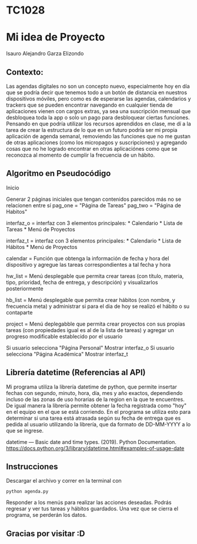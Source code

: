 # TC1028
# Mi idea de Proyecto
Isauro Alejandro Garza Elizondo

## **Contexto**:
Las agendas digitales no son un concepto nuevo, especialmente hoy en día que se podría decir que tenemos todo a un botón de distancia en nuestros dispositivos móviles, pero como es de esperarse las agendas,
calendarios y trackers que se pueden encontrar navegando en cualquier tienda de aplicaciones vienen con cargos extras, ya sea una suscripción mensual que desbloquea toda la app o solo un pago para desbloquear
ciertas funciones.
Pensando en que podría utilizar los recursos aprendidos en clase, me dí a la tarea de crear la estructura de lo que en un futuro podría ser mi propia aplicación de agenda semanal, removiendo las funciones que no  me gustan de otras aplicaciones (como los micropagos y suscripciones) y agregando cosas que no he logrado encontrar en otras aplicaciónes como que se reconozca al momento de cumplir la frecuencia de un hábito.

## **Algoritmo en Pseudocódigo**

Inicio

Generar 2 páginas iniciales que tengan contenidos parecidos más no se relacionen entre sí
pag_one = "Página de Tareas"
pag_two = "Página de Habitos"

interfaz_o = interfaz con 3 elementos principales:
                * Calendario
                * Lista de Tareas
                * Menú de Proyectos

interfaz_t = interfaz con 3 elementos principales:
                * Calendario
                * Lista de Hábitos
                * Menú de Proyectos

calendar = Función que obtenga la información de fecha y hora del dispositivo y agregue las tareas correspondientes a tal fecha y hora

hw_list = Menú desplegable que permita crear tareas (con título, materia, tipo, prioridad, fecha de entrega, y descripción) y visualizarlos posteriormente

hb_list = Menú desplegable que permita crear hábitos (con nombre, y frecuencia meta) y administrar si para el dia de hoy se realizó el hábito o su contaparte

project = Menú deplegabble que permita crear proyectos con sus propias tareas (con propiedades igual es al de la lista de tareas) y agregar un progreso modificable establecido por el usuario

Si usuario selecciona "Página Personal"
  Mostrar interfaz_o
Si usuario selecciona "Página Académica"
  Mostrar interfaz_t

## Librería datetime (Referencias al API)
Mi programa utiliza la librería datetime de python, que permite insertar fechas con segundo, minuto, hora, día, mes y año exactos, dependiendo incluso de las zonas de uso horarias de la region en la que te encuentres.
De igual manera la librería permite obtener la fecha registrada como "hoy" en el equipo en el que se está corriendo. En el programa se utiliza esto para determinar si una tarea está atrasada según su fecha de entrega que es pedida al usuario utilizando la librería, que da formato de DD-MM-YYYY a lo que se ingrese.

datetime — Basic date and time types. (2019). Python Documentation. https://docs.python.org/3/library/datetime.html#examples-of-usage-date

## Instrucciones 

Descargar el archivo y correr en la terminal con

```
python agenda.py
```

Responder a los menús para realizar las acciones deseadas.
Podrás regresar y ver tus tareas y hábitos guardados.
Una vez que se cierra el programa, se perderán los datos.

## **Gracias por visitar :D**

